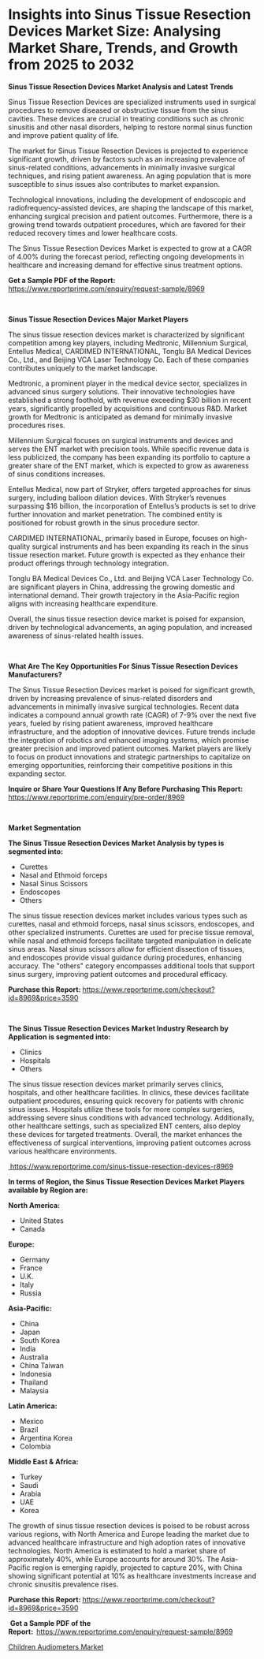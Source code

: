 <p><h1>Insights into Sinus Tissue Resection Devices Market Size: Analysing Market Share, Trends, and Growth from 2025 to 2032</h1></p><p><strong>Sinus Tissue Resection Devices Market Analysis and Latest Trends</strong></p>
<p><p>Sinus Tissue Resection Devices are specialized instruments used in surgical procedures to remove diseased or obstructive tissue from the sinus cavities. These devices are crucial in treating conditions such as chronic sinusitis and other nasal disorders, helping to restore normal sinus function and improve patient quality of life. </p><p>The market for Sinus Tissue Resection Devices is projected to experience significant growth, driven by factors such as an increasing prevalence of sinus-related conditions, advancements in minimally invasive surgical techniques, and rising patient awareness. An aging population that is more susceptible to sinus issues also contributes to market expansion. </p><p>Technological innovations, including the development of endoscopic and radiofrequency-assisted devices, are shaping the landscape of this market, enhancing surgical precision and patient outcomes. Furthermore, there is a growing trend towards outpatient procedures, which are favored for their reduced recovery times and lower healthcare costs.</p><p>The Sinus Tissue Resection Devices Market is expected to grow at a CAGR of 4.00% during the forecast period, reflecting ongoing developments in healthcare and increasing demand for effective sinus treatment options.</p></p>
<p><strong>Get a Sample PDF of the Report:&nbsp;</strong> <a href="https://www.reportprime.com/enquiry/request-sample/8969?utm_campaign=1841&utm_medium=2&utm_source=Github&utm_content=ia&utm_term=20032025&utm_id=sinus-tissue-resection-devices">https://www.reportprime.com/enquiry/request-sample/8969</a></p>
<p>&nbsp;</p>
<p><strong>Sinus Tissue Resection Devices Major Market Players</strong></p>
<p><p>The sinus tissue resection devices market is characterized by significant competition among key players, including Medtronic, Millennium Surgical, Entellus Medical, CARDIMED INTERNATIONAL, Tonglu BA Medical Devices Co., Ltd., and Beijing VCA Laser Technology Co. Each of these companies contributes uniquely to the market landscape.</p><p>Medtronic, a prominent player in the medical device sector, specializes in advanced sinus surgery solutions. Their innovative technologies have established a strong foothold, with revenue exceeding $30 billion in recent years, significantly propelled by acquisitions and continuous R&D. Market growth for Medtronic is anticipated as demand for minimally invasive procedures rises.</p><p>Millennium Surgical focuses on surgical instruments and devices and serves the ENT market with precision tools. While specific revenue data is less publicized, the company has been expanding its portfolio to capture a greater share of the ENT market, which is expected to grow as awareness of sinus conditions increases.</p><p>Entellus Medical, now part of Stryker, offers targeted approaches for sinus surgery, including balloon dilation devices. With Stryker’s revenues surpassing $16 billion, the incorporation of Entellus’s products is set to drive further innovation and market penetration. The combined entity is positioned for robust growth in the sinus procedure sector.</p><p>CARDIMED INTERNATIONAL, primarily based in Europe, focuses on high-quality surgical instruments and has been expanding its reach in the sinus tissue resection market. Future growth is expected as they enhance their product offerings through technology integration.</p><p>Tonglu BA Medical Devices Co., Ltd. and Beijing VCA Laser Technology Co. are significant players in China, addressing the growing domestic and international demand. Their growth trajectory in the Asia-Pacific region aligns with increasing healthcare expenditure.</p><p>Overall, the sinus tissue resection device market is poised for expansion, driven by technological advancements, an aging population, and increased awareness of sinus-related health issues.</p></p>
<p>&nbsp;</p>
<p><strong>What Are The Key Opportunities For Sinus Tissue Resection Devices Manufacturers?</strong></p>
<p><p>The Sinus Tissue Resection Devices market is poised for significant growth, driven by increasing prevalence of sinus-related disorders and advancements in minimally invasive surgical technologies. Recent data indicates a compound annual growth rate (CAGR) of 7-9% over the next five years, fueled by rising patient awareness, improved healthcare infrastructure, and the adoption of innovative devices. Future trends include the integration of robotics and enhanced imaging systems, which promise greater precision and improved patient outcomes. Market players are likely to focus on product innovations and strategic partnerships to capitalize on emerging opportunities, reinforcing their competitive positions in this expanding sector.</p></p>
<p><strong>Inquire or Share Your Questions If Any Before Purchasing This Report:</strong> <a href="https://www.reportprime.com/enquiry/pre-order/8969?utm_campaign=1841&utm_medium=2&utm_source=Github&utm_content=ia&utm_term=20032025&utm_id=sinus-tissue-resection-devices">https://www.reportprime.com/enquiry/pre-order/8969</a></p>
<p>&nbsp;</p>
<p><strong>Market Segmentation</strong></p>
<p><strong>The Sinus Tissue Resection Devices Market Analysis by types is segmented into:</strong></p>
<p><ul><li>Curettes</li><li>Nasal and Ethmoid forceps</li><li>Nasal Sinus Scissors</li><li>Endoscopes</li><li>Others</li></ul></p>
<p><p>The sinus tissue resection devices market includes various types such as curettes, nasal and ethmoid forceps, nasal sinus scissors, endoscopes, and other specialized instruments. Curettes are used for precise tissue removal, while nasal and ethmoid forceps facilitate targeted manipulation in delicate sinus areas. Nasal sinus scissors allow for efficient dissection of tissues, and endoscopes provide visual guidance during procedures, enhancing accuracy. The "others" category encompasses additional tools that support sinus surgery, improving patient outcomes and procedural efficacy.</p></p>
<p><strong>Purchase this Report:&nbsp;</strong><a href="https://www.reportprime.com/checkout?id=8969&price=3590&utm_campaign=1841&utm_medium=2&utm_source=Github&utm_content=ia&utm_term=20032025&utm_id=sinus-tissue-resection-devices">https://www.reportprime.com/checkout?id=8969&price=3590</a></p>
<p>&nbsp;</p>
<p><strong>The Sinus Tissue Resection Devices Market Industry Research by Application is segmented into:</strong></p>
<p><ul><li>Clinics</li><li>Hospitals</li><li>Others</li></ul></p>
<p><p>The sinus tissue resection devices market primarily serves clinics, hospitals, and other healthcare facilities. In clinics, these devices facilitate outpatient procedures, ensuring quick recovery for patients with chronic sinus issues. Hospitals utilize these tools for more complex surgeries, addressing severe sinus conditions with advanced technology. Additionally, other healthcare settings, such as specialized ENT centers, also deploy these devices for targeted treatments. Overall, the market enhances the effectiveness of surgical interventions, improving patient outcomes across various healthcare environments.</p></p>
<p><a href="https://www.reportprime.com/sinus-tissue-resection-devices-r8969?utm_campaign=1841&utm_medium=2&utm_source=Github&utm_content=ia&utm_term=20032025&utm_id=sinus-tissue-resection-devices">&nbsp;https://www.reportprime.com/sinus-tissue-resection-devices-r8969</a></p>
<p><strong>In terms of Region, the Sinus Tissue Resection Devices Market Players available by Region are:</strong></p>
<p>
    <p> <strong> North America: </strong>
        <ul>
            <li>United States</li>
            <li>Canada</li>
        </ul>
        </p> 
    <p> <strong> Europe: </strong>
        <ul>
            <li>Germany</li>
            <li>France</li>
            <li>U.K.</li>
            <li>Italy</li>
            <li>Russia</li>
        </ul>
        </p> 
    <p> <strong> Asia-Pacific: </strong>
        <ul>
            <li>China</li>
            <li>Japan</li>
            <li>South Korea</li>
            <li>India</li>
            <li>Australia</li>
            <li>China Taiwan</li>
            <li>Indonesia</li>
            <li>Thailand</li>
            <li>Malaysia</li>
        </ul>
        </p> 
    <p> <strong> Latin America: </strong>
        <ul>
            <li>Mexico</li>
            <li>Brazil</li>
            <li>Argentina Korea</li>
            <li>Colombia</li>
        </ul>
        </p> 
    <p> <strong> Middle East & Africa: </strong>
        <ul>
            <li>Turkey</li>
            <li>Saudi</li>
            <li>Arabia</li>
            <li>UAE</li>
            <li>Korea</li>
        </ul>
    </p>
    </p>
<p><p>The growth of sinus tissue resection devices is poised to be robust across various regions, with North America and Europe leading the market due to advanced healthcare infrastructure and high adoption rates of innovative technologies. North America is estimated to hold a market share of approximately 40%, while Europe accounts for around 30%. The Asia-Pacific region is emerging rapidly, projected to capture 20%, with China showing significant potential at 10% as healthcare investments increase and chronic sinusitis prevalence rises.</p></p>
<p><strong>Purchase this Report: </strong><a href="https://www.reportprime.com/checkout?id=8969&price=3590&utm_campaign=1841&utm_medium=2&utm_source=Github&utm_content=ia&utm_term=20032025&utm_id=sinus-tissue-resection-devices">https://www.reportprime.com/checkout?id=8969&price=3590</a></p>
<p>&nbsp;<strong>Get a Sample PDF of the Report:&nbsp;&nbsp;</strong><a href="https://www.reportprime.com/enquiry/request-sample/8969?utm_campaign=1841&utm_medium=2&utm_source=Github&utm_content=ia&utm_term=20032025&utm_id=sinus-tissue-resection-devices">https://www.reportprime.com/enquiry/request-sample/8969</a></p>
<p><strong></strong></p>
<p><p><a href="https://github.com/julyju69/Market-Research-Report-List-6/blob/main/children-audiometers-market.md?utm_campaign=1841&utm_medium=2&utm_source=Github&utm_content=ia&utm_term=20032025&utm_id=sinus-tissue-resection-devices">Children Audiometers Market</a></p></p>